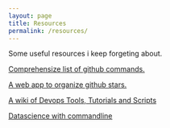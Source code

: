 ```yaml
---
layout: page
title: Resources
permalink: /resources/
---
```



Some useful resources i keep forgeting about. 

[Comprehensize list of github commands.](https://github.com/git-tips/tips)

[A web app to organize github stars.](https://astralapp.com/)

[A wiki of Devops Tools, Tutorials and Scripts](https://github.com/Leo-G/DevopsWiki)

[Datascience with commandline](https://www.datascienceatthecommandline.com/chapter-2-getting-started.html)